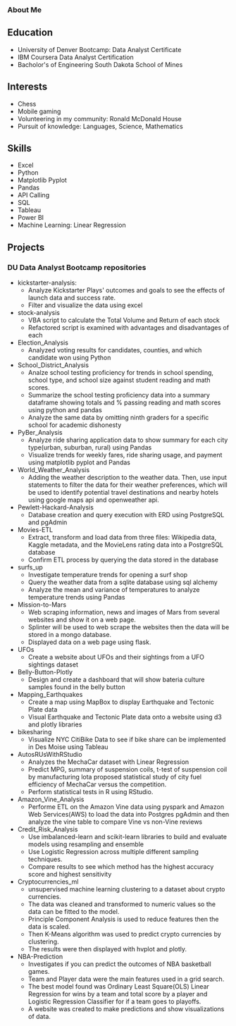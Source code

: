 ### About Me

<!--
**eddieperez1/eddieperez1** is a ✨ _special_ ✨ repository because its `README.md` (this file) appears on your GitHub profile.-->

## Education
- University of Denver Bootcamp: Data Analyst Certificate
- IBM Coursera Data Analyst Certification
- Bacholor's of Engineering South Dakota School of Mines
    
## Interests
- Chess
- Mobile gaming
- Volunteering in my community: Ronald McDonald House
- Pursuit of knowledge: Languages, Science, Mathematics

## Skills
- Excel
- Python
- Matplotlib Pyplot
- Pandas
- API Calling
- SQL
- Tableau
- Power BI
- Machine Learning: Linear Regression
	
## Projects
### DU Data Analyst Bootcamp repositories
- kickstarter-analysis: 
	- Analyze Kickstarter Plays' outcomes and goals to see the effects of launch data and success rate. 
	- Filter and visualize the data using excel
- stock-analysis
	- VBA script to calculate the Total Volume and Return of each stock
	- Refactored script is examined with advantages and disadvantages of each
- Election_Analysis
	- Analyzed voting results for candidates, counties, and which candidate won using Python
- School_District_Analysis
	- Analze school testing proficiency for trends in school spending, school type, and school size against student reading and math scores.
	- Summarize the school testing proficiency data into a summary dataframe showing totals and % passing reading and math scores using python and pandas
	- Analyze the same data by omitting ninth graders for a specific school for academic dishonesty
- PyBer_Analysis
	- Analyze ride sharing application data to show summary for each city type(urban, suburban, rural) using Pandas
	- Visualize trends for weekly fares, ride sharing usage, and payment using matplotlib pyplot and Pandas
- World_Weather_Analysis
	- Adding the weather description to the weather data. Then, use input statements to filter the data for their weather preferences, which will be used to identify potential travel destinations and nearby hotels using google maps api and openweather api.
- Pewlett-Hackard-Analysis
	- Database creation and query execution with ERD using PostgreSQL and pgAdmin
- Movies-ETL
	- Extract, transform and load data from three files: Wikipedia data, Kaggle metadata, and the MovieLens rating data into a PostgreSQL database
	- Confirm ETL process by querying the data stored in the database
- surfs_up
	- Investigate temperature trends for opening a surf shop
	- Query the weather data from a sqlite database using sql alchemy
	- Analyze the mean and variance of temperatures to analyze temperature trends using Pandas  
- Mission-to-Mars
	- Web scraping information, news and images of Mars from several websites and show it on a web page.
	- Splinter will be used to web scrape the websites then the data will be stored in a mongo database. 
	- Displayed data on a web page using flask.
- UFOs
	- Create a website about UFOs and their sightings from a UFO sightings dataset
- Belly-Button-Plotly
	- Design and create a dashboard that will show bateria culture samples found in the belly button 
- Mapping_Earthquakes
	- Create a map using MapBox to display Earthquake and Tectonic Plate data
	- Visual Earthquake and Tectonic Plate data onto a website using d3 and plotly libraries 
- bikesharing
	- Visualize NYC CitiBike Data to see if bike share can be implemented in Des Moise using Tableau
- AutosRUsWithRStudio
	- Analyzes the MechaCar dataset with Linear Regression
	- Predict MPG, summary of suspension coils, t-test of suspension coil by manufacturing lota proposed statistical study of city fuel efficiency of MechaCar versus the competition.
	- Perform statistical tests in R using RStudio. 
- Amazon_Vine_Analysis
	- Performe ETL on the Amazon Vine data using pyspark and Amazon Web Services(AWS) to load the data into Postgres pgAdmin and then analyze the vine table to compare Vine vs non-Vine reviews
- Credit_Risk_Analysis
	- Use imbalanced-learn and scikit-learn libraries to build and evaluate models using resampling and ensemble
	- Use Logistic Regression across multiple different sampling techniques.
	- Compare results to see which method has the highest accuracy score and highest sensitivity
- Cryptocurrencies_ml
	- unsupervised machine learning clustering to a dataset about crypto currencies.
	- The data was cleaned and transformed to numeric values so the data can be fitted to the model. 
	- Principle Component Analysis is used to reduce features then the data is scaled. 
	- Then K-Means algorithm was used to predict crypto currencies by clustering. 
	- The results were then displayed with hvplot and plotly.
- NBA-Prediction
	- Investigates if you can predict the outcomes of NBA basketball games. 
	- Team and Player data were the main features used in a grid search. 
	- The best model found was Ordinary Least Square(OLS) Linear Regression for wins by a team and total score by a player and Logistic Regression Classifier for if a team goes to playoffs. 
	- A website was created to make predictions and show visualizations of data.



